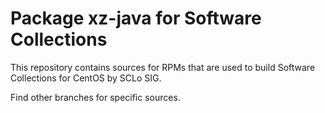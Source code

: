 # Package xz-java for Software Collections

This repository contains sources for RPMs that are used
to build Software Collections for CentOS by SCLo SIG.

Find other branches for specific sources.

